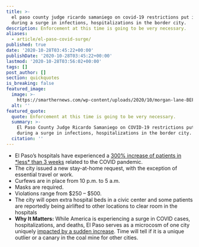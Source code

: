 ```yaml
---
title: >-
  el paso county judge ricardo samaniego on covid-19 restrictions put in place
  during a surge in infections, hospitalizations in the border city.
description: Enforcement at this time is going to be very necessary.
aliases:
  - article/el-paso-covid-surge/
published: true
date: '2020-10-28T03:45:22+00:00'
publishDate: '2020-10-28T03:45:22+00:00'
lastmod: '2020-10-28T03:56:02+00:00'
tags: []
post_author: []
section: quickquotes
is_breaking: false
featured_image:
  image: >-
    https://smarthernews.com/wp-content/uploads/2020/10/morgan-lane-BEF-7cpER3s-unsplash-1024x682.jpg
  alt: ''
featured_quote:
  quote: Enforcement at this time is going to be very necessary.
  summary: >-
    El Paso County Judge Ricardo Samaniego on COVID-19 restrictions put in place
    during a surge in infections, hospitalizations in the border city.
  citation: ''
---
```

*   El Paso’s hospitals have experienced a [300% increase of patients in \*less\* than 3 weeks](\"https://www.texastribune.org/2020/10/25/el-paso-coronavirus-stay-home/\") related to the COVID pandemic.
*   The city issued a new stay-at-home request, with the exception of essential travel or work.
*   Curfews are in place from 10 p.m. to 5 a.m.
*   Masks are required.
*   Violations range from $250 – $500.
*   The city will open extra hospital beds in a civic center and some patients are reportedly being airlifted to other locations to clear room in the hospitals
*   **Why It Matters:** While America is experiencing a surge in COVID cases, hospitalizations, and deaths, El Paso serves as a microcosm of one city uniquely [impacted by a sudden increase](\"https://www.elpasotimes.com/story/news/health/2020/10/27/el-paso-covid-19-hospitalizations-near-900-fort-bliss-sets-curfew/3747326001/\"). Time will tell if it is a unique outlier or a canary in the coal mine for other cities.